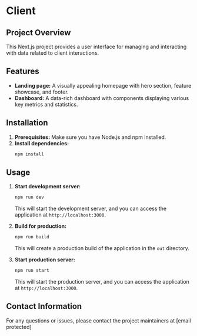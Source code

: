 # Client

## Project Overview

This Next.js project provides a user interface for managing and interacting with data related to client interactions. 

## Features

- **Landing page:** A visually appealing homepage with hero section, feature showcase, and footer.
- **Dashboard:** A data-rich dashboard with components displaying various key metrics and statistics. 

## Installation

1. **Prerequisites:** Make sure you have Node.js and npm installed.
2. **Install dependencies:**
   ```bash
   npm install
   ```

## Usage

1. **Start development server:**
   ```bash
   npm run dev
   ```
   This will start the development server, and you can access the application at `http://localhost:3000`.

2. **Build for production:**
   ```bash
   npm run build
   ```
   This will create a production build of the application in the `out` directory.

3. **Start production server:**
   ```bash
   npm run start
   ```
   This will start the production server, and you can access the application at `http://localhost:3000`.

## Contact Information

For any questions or issues, please contact the project maintainers at [email protected]
